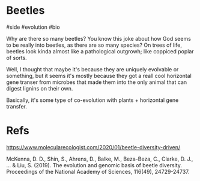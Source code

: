 # Beetles

#side #evolution #bio

Why are there so many beetles? You know this joke about how God seems to be really into beetles, as there are so many species? On trees of life, beetles look kinda almost like a pathological outgrowh; like coppiced poplar of sorts.

Well, I thought that maybe it's because they are uniquely evolvable or something, but it seems it's mostly because they got a reall cool horizontal gene transer from microbes that made them into the only animal that can digest lignins on their own.

Basically, it's some type of co-evolution with plants + horizontal gene transfer.

# Refs

https://www.molecularecologist.com/2020/01/beetle-diversity-driven/

McKenna, D. D., Shin, S., Ahrens, D., Balke, M., Beza-Beza, C., Clarke, D. J., ... & Liu, S. (2019). The evolution and genomic basis of beetle diversity. Proceedings of the National Academy of Sciences, 116(49), 24729-24737.
